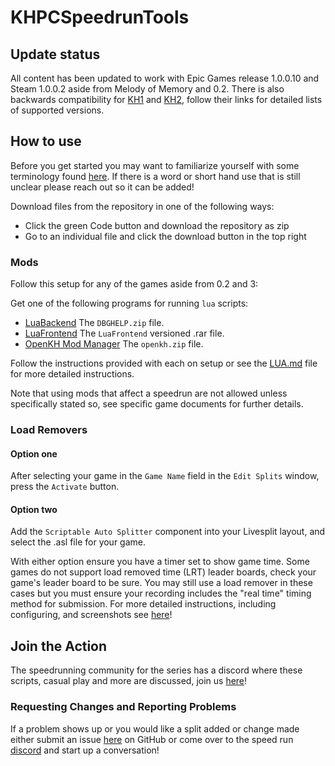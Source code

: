 # KHPCSpeedrunTools

## Update status
All content has been updated to work with Epic Games release 1.0.0.10 and Steam 1.0.0.2 aside from Melody of Memory and 0.2. There is also backwards compatibility for [KH1](1FMMods) and [KH2](2FMMods), follow their links for detailed lists of supported versions.

## How to use

Before you get started you may want to familiarize yourself with some terminology found [here](GLOSSARY.md). If there is a word or short hand use that is still unclear please reach out so it can be added!

Download files from the repository in one of the following ways:
- Click the green Code button and download the repository as zip
- Go to an individual file and click the download button in the top right

### Mods

Follow this setup for any of the games aside from 0.2 and 3:

Get one of the following programs for running `lua` scripts:
- [LuaBackend](https://github.com/Sirius902/LuaBackend/releases) The `DBGHELP.zip` file.
- [LuaFrontend](https://github.com/TopazTK/LuaFrontend/releases) The `LuaFrontend` versioned .rar file.
- [OpenKH Mod Manager](https://github.com/OpenKH/OpenKh/releases) The `openkh.zip` file.

Follow the instructions provided with each on setup or see the [LUA.md](LUA.md) file for more detailed instructions.

Note that using mods that affect a speedrun are not allowed unless specifically stated so, see specific game documents for further details.

### Load Removers

#### Option one

After selecting your game in the `Game Name` field in the `Edit Splits` window, press the `Activate` button.

#### Option two

Add the `Scriptable Auto Splitter` component into your Livesplit layout, and select the .asl file for your game.

With either option ensure you have a timer set to show game time. Some games do not support load removed time (LRT) leader boards, check your game's leader board to be sure. You may still use a load remover in these cases but you must ensure your recording includes the "real time" timing method for submission. For more detailed instructions, including configuring, and screenshots see [here](LoadRemovers/readme.md)!

## Join the Action

The speedrunning community for the series has a discord where these scripts, casual play and more are discussed, join us [here](https://discord.gg/5GjHsyQT8R)!

### Requesting Changes and Reporting Problems

If a problem shows up or you would like a split added or change made either submit an issue [here](https://github.com/Denhonator/KHPCSpeedrunTools/issues/new/choose) on GitHub or come over to the speed run [discord](https://discord.gg/5GjHsyQT8R) and start up a conversation!

